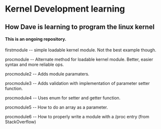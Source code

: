 # Kernel Development learning
## How Dave is learning to program the linux kernel

#### This is an ongoing repository.

firstmodule -- simple loadable kernel module.  Not the best example though.

procmodule -- Alternate method for loadable kernel module.  Better, easier syntax and more reliable ops.

procmodule2 -- Adds module paramaters.

procmodule3 -- Adds validation with implementation of 
parameter setter function.

procmodule4 -- Uses enum for setter and getter function.

procmodule5 -- How to do an array as a parameter.

procmodule6 -- How to properly write a module with a 
/proc entry (from StackOverflow)


